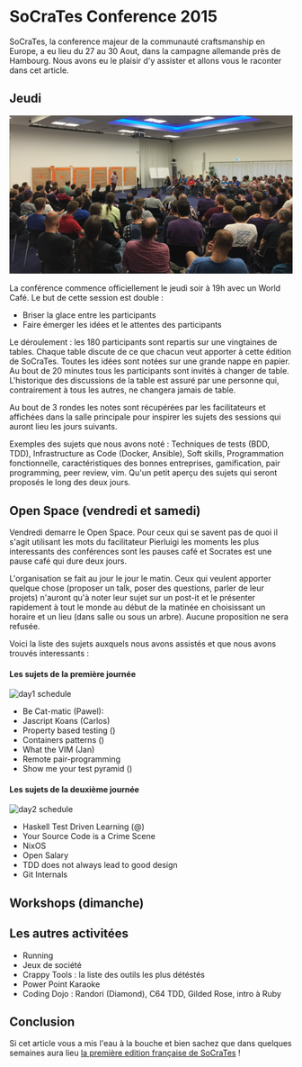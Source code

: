 # SoCraTes Conference 2015

SoCraTes, la conference majeur de la communauté craftsmanship en Europe, a eu lieu du 27 au 30 Aout, dans la campagne allemande près de Hambourg. Nous avons eu le plaisir d'y assister et allons vous le raconter dans cet article.

## Jeudi

![image](kickoff.png)

La conférence commence officiellement le jeudi soir à 19h avec un World Café. Le but de cette session est double : 

* Briser la glace entre les participants
* Faire émerger les idées et le attentes des participants

Le déroulement : les 180 participants sont repartis sur une vingtaines de tables. Chaque table discute de ce que chacun veut apporter à cette édition de SoCraTes. Toutes les idées sont notées sur une grande nappe en papier. Au bout de 20 minutes tous les participants sont invités à changer de table. L'historique des discussions de la table est assuré par une personne qui, contrairement à tous les autres, ne changera jamais de table.

Au bout de 3 rondes les notes sont récupérées par les facilitateurs et affichées dans la salle principale pour inspirer les sujets des sessions qui auront lieu les jours suivants. 

Exemples des sujets que nous avons noté : Techniques de tests (BDD, TDD), Infrastructure as Code (Docker, Ansible), Soft skills, Programmation fonctionnelle, caractéristiques des bonnes entreprises, gamification, pair programming, peer review, vim. Qu'un petit aperçu des sujets qui seront proposés le long des deux jours.

## Open Space (vendredi et samedi)

Vendredi demarre le Open Space. Pour ceux qui se savent pas de quoi il s'agit utilisant les mots du facilitateur Pierluigi les moments les plus interessants des conférences sont les pauses café et Socrates est une pause café qui dure deux jours.

L'organisation se fait au jour le jour le matin. Ceux qui veulent apporter quelque chose (proposer un talk, poser des questions, parler de leur projets) n'auront qu'à noter leur sujet sur un post-it et le présenter rapidement à tout le monde au début de la matinée en choisissant un horaire et un lieu (dans salle ou sous un arbre). Aucune proposition ne sera refusée.


Voici la liste des sujets auxquels nous avons assistés et que nous avons trouvés interessants :

#### Les sujets de la première journée
![day1 schedule](day1schedule.png)


* Be Cat-matic (Pawel): 
* Jascript Koans (Carlos)
* Property based testing ()
* Containers patterns ()
* What the VIM (Jan)
* Remote pair-programming
* Show me your test pyramid ()


#### Les sujets de la deuxième journée
![day2 schedule](day2schedule.png)

* Haskell Test Driven Learning (@)
* Your Source Code is a Crime Scene
* NixOS
* Open Salary
* TDD does not always lead to good design
* Git Internals

## Workshops (dimanche)


## Les autres activitées

* Running
* Jeux de société
* Crappy Tools : la liste des outils les plus détéstés
* Power Point Karaoke
* Coding Dojo : Randori (Diamond), C64 TDD, Gilded Rose, intro à Ruby

## Conclusion

Si cet article vous a mis l'eau à la bouche et bien sachez que dans quelques semaines aura lieu [la première edition française de SoCraTes](https://socrates-fr.github.io/) !
